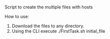 Script to create the multiple files with hosts

How to use:
1. Download the files to any directory.
2. Using the CLI execute ./FirstTask.sh initial_file
